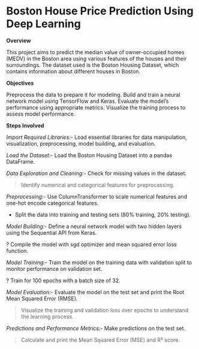 #  Boston House Price Prediction Using Deep Learning

**Overview**

This project aims to predict the median value of owner-occupied homes (MEDV) in the Boston area using various features of the houses and their surroundings. The dataset used is the Boston Housing Dataset, which contains information about different houses in Boston.

**Objectives**

Preprocess the data to prepare it for modeling.
Build and train a neural network model using TensorFlow and Keras.
Evaluate the model’s performance using appropriate metrics.
Visualize the training process to assess model performance.

**Steps Involved**

*Import Required Libraries:-* Load essential libraries for data manipulation, visualization, preprocessing, model building, and evaluation.

*Load the Dataset:-* Load the Boston Housing Dataset into a pandas DataFrame.

*Data Exploration and Cleaning:-* Check for missing values in the dataset.

> Identify numerical and categorical features for preprocessing.

*Preprocessing:-* Use ColumnTransformer to scale numerical features and one-hot encode categorical features.

* Split the data into training and testing sets (80% training, 20% testing).

*Model Building:-* Define a neural network model with two hidden layers using the Sequential API from Keras.

? Compile the model with sgd optimizer and mean squared error loss function.

*Model Training:-* Train the model on the training data with validation split to monitor performance on validation set.

? Train for 100 epochs with a batch size of 32.

*Model Evaluation:-* Evaluate the model on the test set and print the Root Mean Squared Error (RMSE).

> Visualize the training and validation loss over epochs to understand the learning process.

*Predictions and Performance Metrics:-* Make predictions on the test set.

> Calculate and print the Mean Squared Error (MSE) and R² score.
